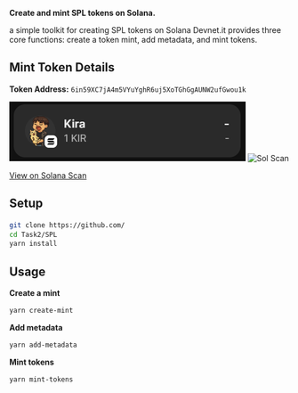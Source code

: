 **Create and mint SPL tokens on Solana.**

 a simple toolkit for creating SPL tokens on Solana Devnet.it provides three core functions: create a token mint, add metadata, and mint tokens.

## Mint Token Details

**Token Address:** `6in59XC7jA4m5VYuYghR6uj5XoTGhGgAUNW2ufGwou1k`

![Token Info](./Asset/Token.png)
![Sol Scan](./Asset/Sol-Scan-png)

[View on Solana Scan](https://solscan.io/token/6in59XC7jA4m5VYuYghR6uj5XoTGhGgAUNW2ufGwou1k?cluster=devnet)

## Setup

```bash
git clone https://github.com/
cd Task2/SPL
yarn install
```

## Usage

**Create a mint**

```bash
yarn create-mint
```

**Add metadata**

```bash
yarn add-metadata
```

**Mint tokens**

```bash
yarn mint-tokens
```


